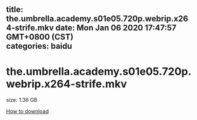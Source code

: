 
title: the.umbrella.academy.s01e05.720p.webrip.x264-strife.mkv
date: Mon Jan 06 2020 17:47:57 GMT+0800 (CST)    
categories: baidu
---

# the.umbrella.academy.s01e05.720p.webrip.x264-strife.mkv
size: 1.36 GB
 
 

[How to download](https://bpcam.bemobtrk.com/go/2ceec3aa-1ca2-46d6-b9ff-aaa5c184517c?jno=5171)